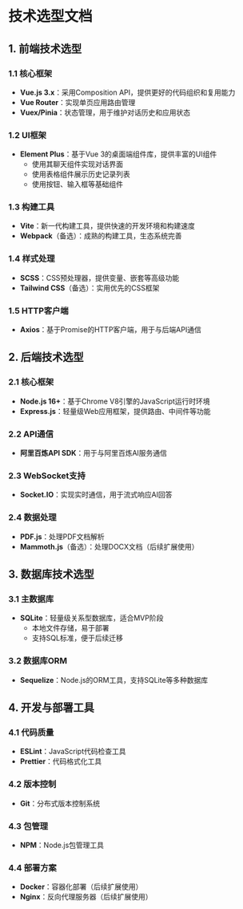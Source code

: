 # 技术选型文档

## 1. 前端技术选型

### 1.1 核心框架
- **Vue.js 3.x**：采用Composition API，提供更好的代码组织和复用能力
- **Vue Router**：实现单页应用路由管理
- **Vuex/Pinia**：状态管理，用于维护对话历史和应用状态

### 1.2 UI框架
- **Element Plus**：基于Vue 3的桌面端组件库，提供丰富的UI组件
  - 使用其聊天组件实现对话界面
  - 使用表格组件展示历史记录列表
  - 使用按钮、输入框等基础组件

### 1.3 构建工具
- **Vite**：新一代构建工具，提供快速的开发环境和构建速度
- **Webpack**（备选）：成熟的构建工具，生态系统完善

### 1.4 样式处理
- **SCSS**：CSS预处理器，提供变量、嵌套等高级功能
- **Tailwind CSS**（备选）：实用优先的CSS框架

### 1.5 HTTP客户端
- **Axios**：基于Promise的HTTP客户端，用于与后端API通信

## 2. 后端技术选型

### 2.1 核心框架
- **Node.js 16+**：基于Chrome V8引擎的JavaScript运行时环境
- **Express.js**：轻量级Web应用框架，提供路由、中间件等功能

### 2.2 API通信
- **阿里百炼API SDK**：用于与阿里百炼AI服务通信

### 2.3 WebSocket支持
- **Socket.IO**：实现实时通信，用于流式响应AI回答

### 2.4 数据处理
- **PDF.js**：处理PDF文档解析
- **Mammoth.js**（备选）：处理DOCX文档（后续扩展使用）

## 3. 数据库技术选型

### 3.1 主数据库
- **SQLite**：轻量级关系型数据库，适合MVP阶段
  - 本地文件存储，易于部署
  - 支持SQL标准，便于后续迁移

### 3.2 数据库ORM
- **Sequelize**：Node.js的ORM工具，支持SQLite等多种数据库

## 4. 开发与部署工具

### 4.1 代码质量
- **ESLint**：JavaScript代码检查工具
- **Prettier**：代码格式化工具

### 4.2 版本控制
- **Git**：分布式版本控制系统

### 4.3 包管理
- **NPM**：Node.js包管理工具

### 4.4 部署方案
- **Docker**：容器化部署（后续扩展使用）
- **Nginx**：反向代理服务器（后续扩展使用）